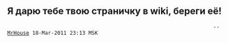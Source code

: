 ## Я дарю тебе твою страничку в wiki, береги её\!

`                                                                  --`[`MrHouse`](User:MrHouse "wikilink")` 18-Mar-2011 23:13 MSK`

